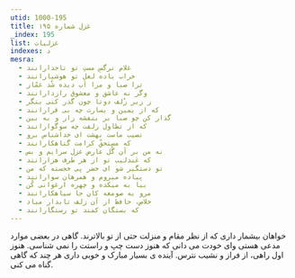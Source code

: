 ```yaml
---
utid: 1000-195
title: غزل شماره ۱۹۵
_index: 195
list: غزلیات
indexes: د
mesra:
  - غلام نرگسِ مستِ تو تاجدارانند
  - خراب باده لعل تو هوشیارانند
  - ترا صبا و مرا آب دیده شُد غمّاز
  - وگر نه عاشق و معشوق رازدارانند
  - ز زیر زُلف دوتا چون گذر کنی بنگر
  - که از یمین و یسارت چه بی قرارانند
  - گذار کن چو صبا بر بنفشه زار و به بین
  - که از تطاول زلفت چه سوگوارانند
  - نصیب ماست بهشت ای خداشناس برو
  - که مستحقّ کرامت گناهکارانند
  - نه من بر آن گُل عارض غزل سرایم و بس
  - که عَندلیب تو از هر طرف هزارانند
  - تو دستگیر شو ای خضر پی خجسته که من
  - پیاده میروم و همرهان سوارانند
  - بیا به میکده و چهره ارغوانی کُن
  - مرو به صومعه کان جا سیاهکارانند
  - خلاص، حافظ از آن زلف تابدار مباد
  - که بستگان کمند تو رستگارانند
---
```

خواهان بیشمار داری که از نظر مقام و منزلت حتی از تو بالاترند. گاهی در بعضی موارد مدعی هستی وای خودت می دانی که هنوز دست چپ و راستت را نمی شناسی. هنوز اول راهی، از فراز و نشیب نترس. آینده ی بسیار مبارک و خوبی داری هر چند که گاهی گناه می کنی.
